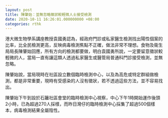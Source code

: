 ```yaml
---
layout: post
title: 陳肇始：並無忽略徵狀較輕微人士接受檢測
date: 2020-10-11 16:26:01.000000000 +08:00
categories: rthk
---
```


港大微生物學系講座教授袁國勇認為，經政府門診或私家醫生檢測找出陽性個案的比率，比全民檢測更高，反映病毒檢測焦點不正確，做法非常不理想。食物及衞生局局長陳肇始回應，所有方向的檢測都要做，明白袁國勇所說，一定要留意徵狀較輕微的人，當局一直有讓這類人透過私家醫生或醫管局普通科門診接受檢測，並無忽略。

陳肇始說，當局現時在社區設立數個臨時檢測中心，以及為高危或特定群組做檢測，都是非常重要，現時有受感染的人沒有徵狀，若不透過這些方法，並不容易找出。

陳肇始下午到設於石籬社區會堂的臨時檢測中心視察，中心下午1時開始運作後頭2小時，已為超過270人採樣，而昨日灣仔的臨時檢測中心採集了超過500個樣本，病毒檢測結果全屬陰性。
